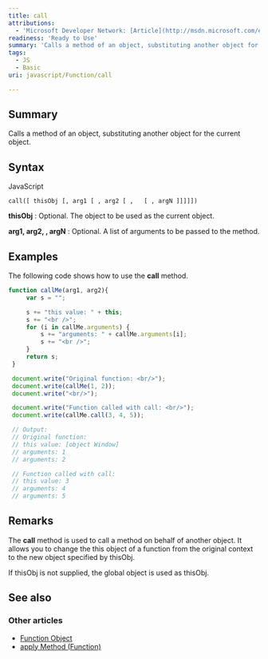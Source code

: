 ```yaml
---
title: call
attributions:
  - 'Microsoft Developer Network: [Article](http://msdn.microsoft.com/en-us/library/ie/h2ak8h2y(v=vs.94).aspx)'
readiness: 'Ready to Use'
summary: 'Calls a method of an object, substituting another object for the current object.'
tags:
  - JS
  - Basic
uri: javascript/Function/call

---
```

## <span>Summary</span>

Calls a method of an object, substituting another object for the current object.

## <span>Syntax</span>

<span class="language">JavaScript</span>

    call([ thisObj [, arg1 [ , arg2 [ ,   [ , argN ]]]]])

**thisObj**
:   Optional. The object to be used as the current object.

**arg1, arg2, , argN**
:   Optional. A list of arguments to be passed to the method.

## <span>Examples</span>

The following code shows how to use the **call** method.

``` js
function callMe(arg1, arg2){
     var s = "";

     s += "this value: " + this;
     s += "<br />";
     for (i in callMe.arguments) {
         s += "arguments: " + callMe.arguments[i];
         s += "<br />";
     }
     return s;
 }

 document.write("Original function: <br/>");
 document.write(callMe(1, 2));
 document.write("<br/>");

 document.write("Function called with call: <br/>");
 document.write(callMe.call(3, 4, 5));

 // Output:
 // Original function:
 // this value: [object Window]
 // arguments: 1
 // arguments: 2

 // Function called with call:
 // this value: 3
 // arguments: 4
 // arguments: 5
```

## <span>Remarks</span>

The **call** method is used to call a method on behalf of another object. It allows you to change the this object of a function from the original context to the new object specified by thisObj.

If thisObj is not supplied, the global object is used as thisObj.

## <span>See also</span>

### <span>Other articles</span>

-   [Function Object](/javascript/Function)
-   [apply Method (Function)](/javascript/Function/apply)

